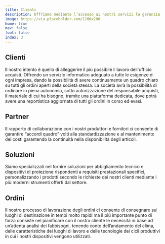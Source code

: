 ```yaml
---
title: Clienti
description: Offriamo mediante l’accesso ai nostri servizi la garanzia di essere sempre aggiornati
image: https://via.placeholder.com/1200x200
home: true
nav: false
foot: false
index: 3
---
```


## Clienti
Il nostro intento è quello di alleggerire il più possibile il lavoro dell'ufficio acquisti. Offrendo un servizio informatico adeguato a tutte le esigenze di ogni impresa, dando la possibilità di avere continuamente un quadro chiaro su tutti gli ordini aperti della società stessa. La società avrà la possibilità di ordinare in piena autonomia, sotto autorizzazione del responsabile acquisti, il materiale di cui ha bisogno, tramite una piattaforma dedicata, dove potrà avere una reportistica aggiornata di tutti gli ordini in corso ed evasi.

## Partner
Il rapporto di collaborazione con i nostri produttori e fornitori ci consente di garantire “accordi quadro” volti alla standardizzazione e al mantenimento dei costi garantendo la continuità nella disponibilità degli articoli.

## Soluzioni
Siamo specializzati nel fornire soluzioni per abbigliamento tecnico e dispositivi di protezione rispondenti a requisiti prestazionali specifici, personalizzando i prodotti secondo le richieste dei nostri clienti mediante i più moderni strumenti offerti dal settore.

## Ordini
Il nostro processo di lavorazione degli ordini ci consente di consegnare sui luoghi di destinazione in tempi molto rapidi ma il più importante punto di forza consiste nel pianificare con il nostro cliente le necessità in base ad un’attenta analisi dei fabbisogni, tenendo conto dell’andamento del clima, delle caratteristiche dei luoghi di lavoro e delle tecnologie dei cicli produttivi in cui i nostri dispositivi vengono utilizzati.
